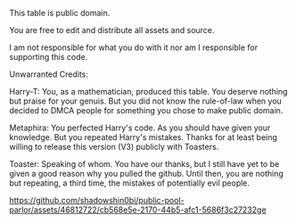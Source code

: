 This table is public domain. 

You are free to edit and distribute all assets and source.

I am not responsible for what you do with it nor am I responsible for supporting this code.

Unwarranted Credits:

Harry-T: You, as a mathematician, produced this table. You deserve nothing but praise for your genuis. But you did not know the rule-of-law when you decided to DMCA people for something you chose to make public domain.

Metaphira: You perfected Harry's code. As you should have given your knowledge. But you repeated Harry's mistakes. Thanks for at least being willing to release this version (V3) publicly with Toasters.

Toaster: Speaking of whom. You have our thanks, but I still have yet to be given a good reason why you pulled the github. Until then, you are nothing but repeating, a third time, the mistakes of potentially evil people.

https://github.com/shadowshin0bi/public-pool-parlor/assets/46812722/cb568e5e-2170-44b5-afc1-5686f3c27232ge
